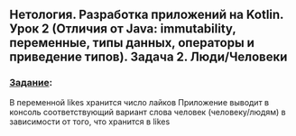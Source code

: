 ## Нетология. Разработка приложений на Kotlin. Урок 2 (Отличия от Java: immutability, переменные, типы данных, операторы и приведение типов). Задача 2. Люди/Человеки

### [Задание](https://github.com/netology-code/kt-homeworks/tree/master/02_basics):

В переменной likes хранится число лайков
Приложение выводит в консоль соответствующий вариант слова человек (человеку/людям) в зависимости от того, что хранится в likes